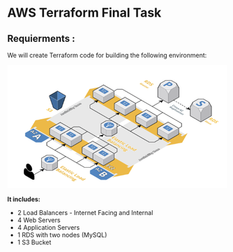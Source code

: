 # AWS Terraform Final Task

## Requierments :
We will create Terraform code for building the following environment:

[![](https://github.com/MaryamWahbi1/AWS-Terraform-Final-Task/blob/master/screenshots/environment.PNG?raw=true)](https://github.com/MaryamWahbi1/AWS-Terraform-Final-Task/blob/master/screenshots/environment.PNG?raw=true)


**It includes:**
- 2 Load Balancers - Internet Facing and Internal
- 4 Web Servers 
- 4 Application Servers 
- 1 RDS with two nodes (MySQL)
- 1 S3 Bucket
